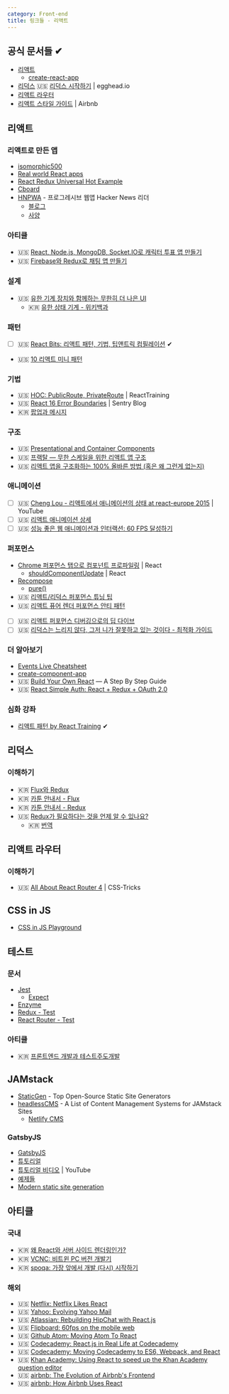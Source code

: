 ```yaml
---
category: Front-end
title: 링크들 - 리액트
---
```


## 공식 문서들 ✔︎
* [리액트](https://reactjs.org/)
  - [create-react-app](https://github.com/facebookincubator/create-react-app)
* [리덕스](http://redux.js.org/)
  🇺🇸 [리덕스 시작하기](https://egghead.io/courses/getting-started-with-redux) \| egghead.io
* [리액트 라우터](https://reacttraining.com/react-router/)
* [리액트 스타일 가이드](https://github.com/airbnb/javascript/tree/master/react) \| Airbnb


## 리액트

### 리액트로 만든 앱
* [isomorphic500](https://github.com/gpbl/isomorphic500)
* [Real world React apps](https://github.com/jeromedalbert/real-world-react-apps)
* [React Redux Universal Hot Example](https://github.com/erikras/react-redux-universal-hot-example)
* [Cboard](https://github.com/shayc/cboard)
* [HNPWA](https://hnpwa.com/) - 프로그레시브 웹앱 Hacker News 리더
  - [블로그](https://blog.hnpwa.com/hacker-news-progressive-web-apps-2d8cbf7bc077)
  - [사양](https://github.com/tastejs/hacker-news-pwas#specification)

### 아티클
* 🇺🇸 [React, Node.js, MongoDB, Socket.IO로 캐릭터 투표 앱 만들기](http://sahatyalkabov.com/create-a-character-voting-app-using-react-nodejs-mongodb-and-socketio/)
* 🇺🇸 [Firebase와 Redux로 채팅 앱 만들기](https://medium.com/react-native-development/build-a-chat-app-with-firebase-and-redux-part-1-8a2197fb0f88)

### 설계
* 🇺🇸 [유한 기계 장치와 함께하는 무한히 더 나은 UI](http://slides.com/davidkhourshid/finite-state-machines)
  - 🇰🇷 [유한 상태 기계 - 위키백과](https://ko.wikipedia.org/wiki/유한_상태_기계)

### 패턴
* [ ] 🇺🇸 [React Bits: 리액트 패턴, 기법, 팁앤트릭 컴필레이션](https://vasanthk.gitbooks.io/react-bits/) ✔︎
* 🇺🇸 [10 리액트 미니 패턴](https://hackernoon.com/10-react-mini-patterns-c1da92f068c5)

### 기법
* 🇺🇸 [HOC: PublicRoute, PrivateRoute](https://github.com/tylermcginnis/react-router-firebase-auth/blob/master/src/components/index.js) \| ReactTraining
* 🇺🇸 [React 16 Error Boundaries](https://blog.sentry.io/2017/09/28/react-16-error-boundaries) \| Sentry Blog
* 🇰🇷 [팝업과 메시지](https://medium.com/@FourwingsY/팝업와-메시지-with-react-afd1923797d8)

### 구조
* 🇺🇸 [Presentational and Container Components](https://medium.com/@dan_abramov/smart-and-dumb-components-7ca2f9a7c7d0)
* 🇺🇸 [프랙탈 — 무한 스케일을 위한 리액트 앱 구조](https://hackernoon.com/fractal-a-react-app-structure-for-infinite-scale-4dab943092af)
* 🇺🇸 [리액트 앱을 구조화하는 100% 올바른 방법 (혹은 왜 그런게 없는지)](https://hackernoon.com/the-100-correct-way-to-structure-a-react-app-or-why-theres-no-such-thing-3ede534ef1ed)

### 애니메이션
* [ ] 🇺🇸 [Cheng Lou - 리액트에서 애니메이션의 상태 at react-europe 2015](https://www.youtube.com/watch?v=1tavDv5hXpo) \| YouTube
* [ ] 🇺🇸 [리액트 애니메이션 상세](https://medium.com/react-native-training/react-animations-in-depth-433e2b3f0e8e)
* [ ] 🇺🇸 [성능 좋은 웹 애니메이션과 인터랙션: 60 FPS 달성하기](https://blog.algolia.com/performant-web-animations/)

### 퍼포먼스
* [Chrome 퍼포먼스 탭으로 컴포넌트 프로파일링](https://reactjs.org/docs/optimizing-performance.html#profiling-components-with-the-chrome-performance-tab) \| React
  - [shouldComponentUpdate](https://reactjs.org/docs/react-component.html#shouldcomponentupdate) \| React
* [Recompose](https://github.com/acdlite/recompose)
  - [pure()](https://github.com/acdlite/recompose/blob/master/docs/API.md#pure)
* 🇺🇸 [리액트/리덕스 퍼포먼스 튜닝 팁](https://medium.com/@arikmaor/react-redux-performance-tuning-tips-cef1a6c50759)
* 🇺🇸 [리액트 퓨어 렌더 퍼포먼스 안티 패턴](https://medium.com/@esamatti/react-js-pure-render-performance-anti-pattern-fb88c101332f)
* [ ] 🇺🇸 [리액트 퍼포먼스 디버깅으로의 딥 다이브](https://benchling.engineering/a-deep-dive-into-react-perf-debugging-fd2063f5a667)
* [ ] 🇺🇸 [리덕스는 느리지 않다, 그저 니가 잘못하고 있는 것이다 - 최적화 가이드](https://reactrocket.com/post/react-redux-optimization/)

### 더 알아보기
* [Events Live Cheatsheet](https://reactarmory.com/guides/react-events-cheatsheet)
* [create-component-app](https://github.com/CVarisco/create-component-app)
* 🇺🇸 [Build Your Own React](https://hackernoon.com/build-your-own-react-48edb8ed350d) — A Step By Step Guide
* 🇺🇸 [React Simple Auth: React + Redux + OAuth 2.0](https://medium.com/@mattmazzola/react-simple-auth-react-redux-oauth-2-0-de6ea9df0a63)

### 심화 강좌
* [리액트 패턴 by React Training](https://reacttraining.com/patterns/) ✔︎


## 리덕스

### 이해하기
* 🇰🇷 [Flux와 Redux](https://taegon.kim/archives/5288)
* 🇰🇷 [카툰 안내서 - Flux](http://bestalign.github.io/2015/10/06/cartoon-guide-to-flux/)
* 🇰🇷 [카툰 안내서 - Redux](http://bestalign.github.io/2015/10/26/cartoon-intro-to-redux/)
* 🇺🇸 [Redux가 필요하다는 것을 언제 알 수 있나요?](https://medium.com/dailyjs/when-do-i-know-im-ready-for-redux-f34da253c85f)
  - 🇰🇷 [번역](https://medium.com/@Dev_Bono/redux가-필요하다는-것을-언제-알-수-있나요-426a148da64d)

## 리액트 라우터

### 이해하기
* 🇺🇸 [All About React Router 4](https://css-tricks.com/react-router-4/) \| CSS-Tricks


## CSS in JS
* [CSS in JS Playground](https://css-in-js-playground.com/)


## 테스트

### 문서
* [Jest](https://facebook.github.io/jest/docs/getting-started.html)
  - [Expect](https://facebook.github.io/jest/docs/expect.html)
* [Enzyme](http://airbnb.io/enzyme/docs/api/index.html)
* [Redux - Test](http://redux.js.org/docs/recipes/WritingTests.html)
* [React Router - Test](https://reacttraining.com/react-router/web/guides/testing)

### 아티클
* 🇰🇷 [프론트엔드 개발과 테스트주도개발](https://www.slideshare.net/jeonghwankim11/ss-78600304)


## JAMstack
* [StaticGen](https://www.staticgen.com/) - Top Open-Source Static Site Generators
* [headlessCMS](https://headlesscms.org/) - A List of Content Management Systems for JAMstack Sites
  - [Netlify CMS](https://www.netlifycms.org/)

### GatsbyJS
* [GatsbyJS](https://www.gatsbyjs.org/)
* [튜토리얼](https://www.gatsbyjs.org/tutorial/)
* [튜토리얼 비디오](https://www.youtube.com/playlist?list=PLLnpHn493BHHfoINKLELxDch3uJlSapxg) \| YouTube
* [예제들](https://github.com/gatsbyjs/gatsby/tree/master/examples)
* [Modern static site generation](https://kostasbariotis.com/modern-static-site-generation/)


## 아티클

### 국내
* 🇰🇷 [왜 React와 서버 사이드 렌더링인가?](https://subicura.com/2016/06/20/server-side-rendering-with-react.html)
* 🇰🇷 [VCNC: 비트윈 PC 버전 개발기](http://engineering.vcnc.co.kr/2014/11/between-pc-version/)
* 🇰🇷 [spoqa: 가장 앞에서 개발 (다시) 시작하기](http://spoqa.github.io/2015/05/14/living-on-the-edge.html)

### 해외
* 🇺🇸 [Netflix: Netflix Likes React](http://techblog.netflix.com/2015/01/netflix-likes-react.html)
* 🇺🇸 [Yahoo: Evolving Yahoo Mail](https://yahooeng.tumblr.com/post/101682875656/evolving-yahoo-mail)
* 🇺🇸 [Atlassian: Rebuilding HipChat with React.js](https://developer.atlassian.com/blog/2015/02/rebuilding-hipchat-with-react/)
* 🇺🇸 [Flipboard: 60fps on the mobile web](http://engineering.flipboard.com/2015/02/mobile-web)
* 🇺🇸 [Github Atom: Moving Atom To React](http://blog.atom.io/2014/07/02/moving-atom-to-react.html)
* 🇺🇸 [Codecademy: React.js in Real Life at Codecademy](http://www.infoq.com/articles/reactjs-codecademy)
* 🇺🇸 [Codecademy: Moving Codecademy to ES6, Webpack, and React](https://artur.co/articles/moving-codecademy-to-es6-webpack-and-react/)
* 🇺🇸 [Khan Academy: Using React to speed up the Khan Academy question editor](http://benalpert.com/2013/06/09/using-react-to-speed-up-khan-academy.html)
* 🇺🇸 [airbnb: The Evolution of Airbnb's Frontend](http://www.slideshare.net/spikebrehm/the-evolution-of-airbnbs-frontend)
* 🇺🇸 [airbnb: How Airbnb Uses React](http://devnacho.com/2016/03/20/how-airbnb-uses-react/)
